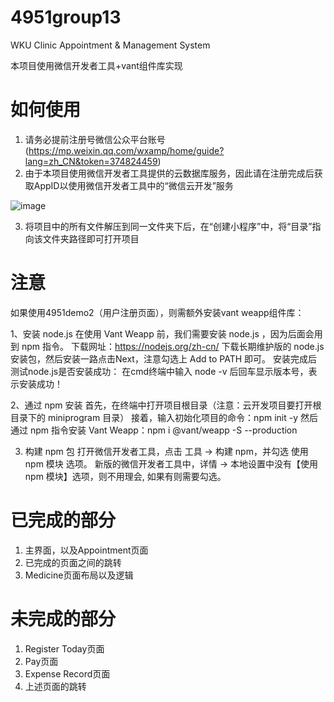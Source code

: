 # 4951group13
WKU Clinic Appointment & Management System

本项目使用微信开发者工具+vant组件库实现

# 如何使用
1. 请务必提前注册号微信公众平台账号(https://mp.weixin.qq.com/wxamp/home/guide?lang=zh_CN&token=374824459)
2. 由于本项目使用微信开发者工具提供的云数据库服务，因此请在注册完成后获取AppID以使用微信开发者工具中的“微信云开发”服务

![image](https://user-images.githubusercontent.com/75212308/232187344-540881b3-510f-4215-a6c0-956c87ca14ac.png)

3. 将项目中的所有文件解压到同一文件夹下后，在“创建小程序”中，将“目录”指向该文件夹路径即可打开项目

# 注意 
如果使用4951demo2（用户注册页面），则需额外安装vant weapp组件库：

1、安装 node.js
在使用 Vant Weapp 前，我们需要安装 node.js ，因为后面会用到 npm 指令。
下载网址：https://nodejs.org/zh-cn/
下载长期维护版的 node.js 安装包，然后安装一路点击Next，注意勾选上 Add to PATH 即可。
安装完成后测试node.js是否安装成功：
在cmd终端中输入 node -v 后回车显示版本号，表示安装成功！

2、通过 npm 安装
首先，在终端中打开项目根目录（注意：云开发项目要打开根目录下的 miniprogram 目录）
接着，输入初始化项目的命令：npm init -y
然后通过 npm 指令安装 Vant Weapp：npm i @vant/weapp -S --production

3. 构建 npm 包
打开微信开发者工具，点击 工具 -> 构建 npm，并勾选 使用 npm 模块 选项。
新版的微信开发者工具中，详情 -> 本地设置中没有【使用 npm 模块】选项，则不用理会, 如果有则需要勾选。

# 已完成的部分
1. 主界面，以及Appointment页面
2. 已完成的页面之间的跳转
3. Medicine页面布局以及逻辑

# 未完成的部分
1. Register Today页面
2. Pay页面
3. Expense Record页面
4. 上述页面的跳转
